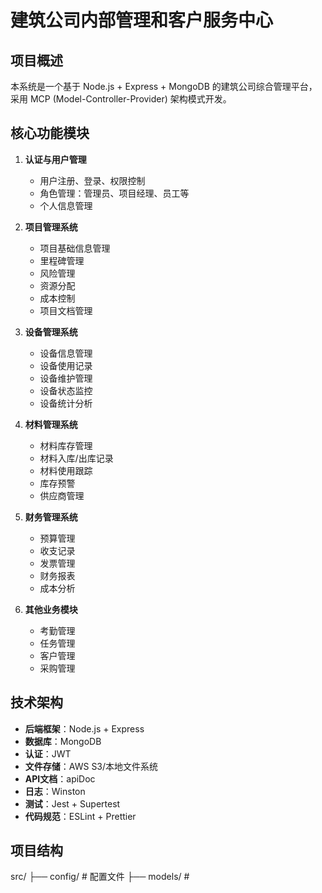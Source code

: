 # 建筑公司内部管理和客户服务中心

## 项目概述
本系统是一个基于 Node.js + Express + MongoDB 的建筑公司综合管理平台，采用 MCP (Model-Controller-Provider) 架构模式开发。

## 核心功能模块
1. **认证与用户管理**
   - 用户注册、登录、权限控制
   - 角色管理：管理员、项目经理、员工等
   - 个人信息管理

2. **项目管理系统**
   - 项目基础信息管理
   - 里程碑管理
   - 风险管理
   - 资源分配
   - 成本控制
   - 项目文档管理

3. **设备管理系统**
   - 设备信息管理
   - 设备使用记录
   - 设备维护管理
   - 设备状态监控
   - 设备统计分析

4. **材料管理系统**
   - 材料库存管理
   - 材料入库/出库记录
   - 材料使用跟踪
   - 库存预警
   - 供应商管理

5. **财务管理系统**
   - 预算管理
   - 收支记录
   - 发票管理
   - 财务报表
   - 成本分析

6. **其他业务模块**
   - 考勤管理
   - 任务管理
   - 客户管理
   - 采购管理

## 技术架构
- **后端框架**：Node.js + Express
- **数据库**：MongoDB
- **认证**：JWT
- **文件存储**：AWS S3/本地文件系统
- **API文档**：apiDoc
- **日志**：Winston
- **测试**：Jest + Supertest
- **代码规范**：ESLint + Prettier

## 项目结构
src/
├── config/           # 配置文件
├── models/           # 